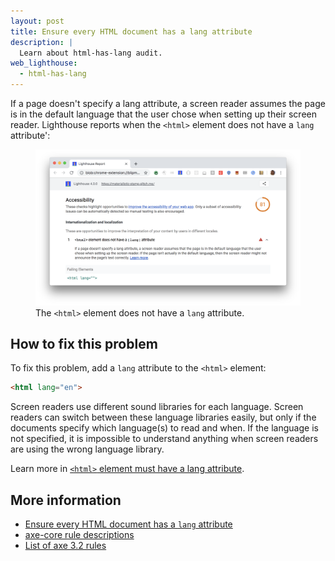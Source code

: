 ```yaml
---
layout: post
title: Ensure every HTML document has a lang attribute
description: |
  Learn about html-has-lang audit.
web_lighthouse:
  - html-has-lang
---
```


If a page doesn't specify a lang attribute,
a screen reader assumes the page is in the default language
that the user chose when setting up their screen reader.
Lighthouse reports when the `<html>` element does not have a `lang` attribute':

<figure class="w-figure">
  <img class="w-screenshot w-screenshot--filled" src="html-has-lang.png" alt="Lighthouse audit showing <html> element does not have a lang attribute">
  <figcaption class="w-figcaption">
    The <code>&lt;html></code> element does not have a <code>lang</code> attribute.
</figure>


## How to fix this problem

To fix this problem,
add a `lang` attribute to the `<html>` element:

```html
<html lang="en">
```

Screen readers use different sound libraries for each language.
Screen readers can switch between these language libraries easily,
but only if the documents specify which language(s) to read and when.
If the language is not specified,
it is impossible to understand anything
when screen readers are using the wrong language library.

Learn more in [`<html>` element must have a lang attribute](https://dequeuniversity.com/rules/axe/3.2/html-has-lang).

<!--
## How this audit impacts overall Lighthouse score

Todo. I have no idea how accessibility scoring is working!
-->
## More information

- [Ensure every HTML document has a `lang` attribute](https://github.com/GoogleChrome/lighthouse/blob/master/lighthouse-core/audits/accessibility/html-has-lang.js)
- [axe-core rule descriptions](https://github.com/dequelabs/axe-core/blob/develop/doc/rule-descriptions.md)
- [List of axe 3.2 rules](https://dequeuniversity.com/rules/axe/3.2)
